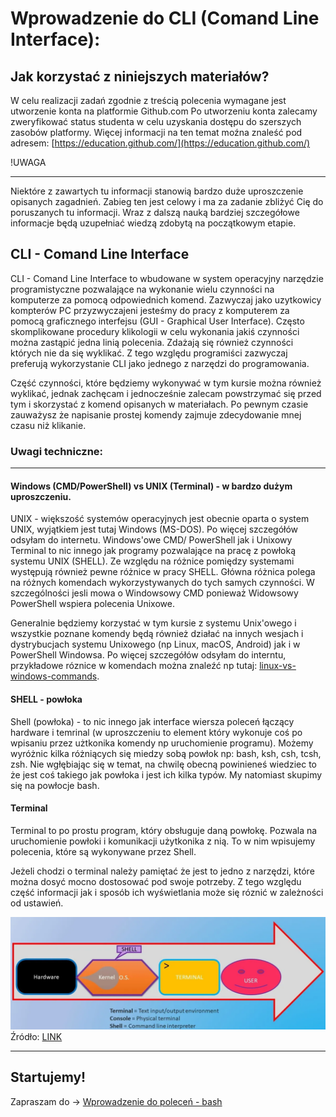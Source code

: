 # Wprowadzenie do CLI (Comand Line Interface):
## Jak korzystać z niniejszych materiałów?
W celu realizacji zadań zgodnie z treścią polecenia wymagane jest utworzenie konta na platformie Github.com
Po utworzeniu konta zalecamy zweryfikować status studenta w celu uzyskania dostępu do szerszych zasobów platformy.
Więcej informacji na ten temat moźna znaleść pod adresem: [https://education.github.com/](https://education.github.com/)

!UWAGA
___
Niektóre z zawartych tu informacji stanowią bardzo duże uproszczenie opisanych zagadnień. Zabieg ten jest celowy i ma za zadanie zbliżyć Cię do poruszanych tu informacji. Wraz z dalszą nauką bardziej szczegółowe informacje będą uzupełniać wiedzą zdobytą na początkowym etapie.

## CLI - Comand Line Interface
CLI - Comand Line Interface to wbudowane w system operacyjny narzędzie programistyczne pozwalające na wykonanie wielu czynności na komputerze za pomocą odpowiednich komend. Zazwyczaj jako uzytkowicy kompterów PC przyzwyczajeni jesteśmy do pracy z komputerem za pomocą graficznego interfejsu (GUI - Graphical User Interface). Często skomplikowane procedury klikologii w celu wykonania jakiś czynności można zastąpić jedna linią polecenia. Zdażają się również czynności których nie da się wyklikać. Z tego względu programiści zazwyczaj preferują wykorzystanie CLI jako jednego z narzędzi do programowania.

Część czynności, które będziemy wykonywać w tym kursie można również wyklikać, jednak zachęcam i jednocześnie zalecam powstrzymać się przed tym i skorzystać z komend opisanych w materiałach. Po pewnym czasie zauważysz że napisanie prostej komendy zajmuje zdecydowanie mnej czasu niż klikanie.

### Uwagi techniczne:
___
#### Windows (CMD/PowerShell) vs UNIX (Terminal) - w bardzo dużym uproszczeniu.
UNIX - większość systemów operacyjnych jest obecnie oparta o system UNIX, wyjątkiem jest tutaj Windows (MS-DOS). Po więcej szczegółów odsyłam do internetu. 
Windows'owe CMD/ PowerShell jak i Unixowy Terminal to nic innego jak programy pozwalające na pracę z powłoką systemu UNIX (SHELL). Ze względu na różnice pomiędzy systemami występują również pewne różnice w pracy SHELL. Główna różnica polega na różnych komendach wykorzystywanych do tych samych czynności. W szczególności jesli mowa o Windowsowy CMD ponieważ Widowsowy PowerShell wspiera polecenia Unixowe.

Generalnie będziemy korzystać w tym kursie z systemu Unix'owego i wszystkie poznane komendy będą również działać na innych wesjach i dystrybucjach systemu Unixowego (np Linux, macOS, Android) jak i w PowerShell Windowsa. Po więcej szczegółów odsyłam do interntu, przykładowe róznice w komendach można znaleźć np tutaj: [linux-vs-windows-commands](https://www.geeksforgeeks.org/linux-vs-windows-commands/).

#### SHELL - powłoka
Shell (powłoka) - to nic innego jak interface wiersza poleceń łączący hardware i temrinal (w uproszczeniu to element który wykonuje coś po wpisaniu przez użtkonika komendy np uruchomienie programu). Możemy wyróżnic kilka różniących się miedzy sobą powłok np: bash, ksh, csh, tcsh, zsh. Nie wgłębiając się w temat, na chwilę obecną powinieneś wiedziec to że jest coś takiego jak powłoka i jest ich kilka typów. My natomiast skupimy się na powłocje bash.

#### Terminal
Terminal to po prostu program, który obsługuje daną powłokę. Pozwala na uruchomienie powłoki i komunikacji użytkonika z nią. To w nim wpisujemy polecenia, które są wykonywane przez Shell.

Jeżeli chodzi o terminal należy pamiętać że jest to jedno z narzędzi, które można dosyć mocno dostosować pod swoje potrzeby. Z tego względu część informacji jak i sposób ich wyświetlania może się róznić w zależności od ustawień.

<!-- ![img not found](./.img/hard_shell_term_user.png) -->
![Alt text](./.img/image-20.png)
Źródło: [LINK](https://medium.com/@Abhishek_kumar_/console-vs-terminal-vs-shell-difference-betweeen-them-b9acd3270dae)

___
## Startujemy!

Zapraszam do ->
[Wprowadzenie do poleceń - bash](./wprowadzenie.md)